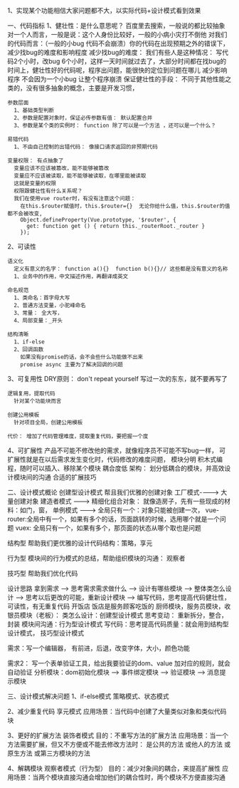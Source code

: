 1、实现某个功能相信大家问题都不大，以实际代码+设计模式看到效果

一、代码指标
  1、健壮性：是什么意思呢？ 百度里去搜索，一般说的都比较抽象
    对一个人而言，一般是说：这个人身份比较好，一般的小病小灾打不倒他
    对我们的代码而言：（一般的小bug 代码不会崩溃）你的代码在出现预期之外的错误下，减少找bug的难度和影响程度
      减少找bug的难度：
        我们有些人是这种情况： 写代码2个小时，改bug 6个小时，这样一天时间就过去了，大部分时间都在找bug的时间上，健壮性好的代码呢，程序出问题，能很快的定位到问题在哪儿
      减少影响程序
        不会因为一个小bug 让整个程序崩溃
    保证健壮性的手段：
      不同于其他性能之类的，没有很多抽象的概念，主要是开发习惯，

    参数层面
      1、基础类型判断
      2、参数是配置对象时，保证必传参数有值： 默认配置合并
      3、参数是某个类的实例时： function 除了可以是一个方法 ，还可以是一个什么？
    
    易错代码
      1、不由自己控制的出错代码： 像接口请求返回的非预期代码

    变量权限： 有点抽象了
      变量应该不应该被篡改，能不能够被篡改
      变量应不应该被读取，能不能够被读取，在哪里能被读取
      这就是变量的权限
      权限跟健壮性有什么关系呢？
      我们在使用vue router时，有没有注意这个问题：
        在this.$router赋值时，this.$router={}  无论你给什么值，this.$router的值都不会被改变,
        Object.defineProperty(Vue.prototype, '$router', {
          get: function get () { return this._routerRoot._router }
        });

  2、可读性

    语义化
      定义有意义的名字： function a(){}  function b(){}// 这些都是没有意义的名称
      1、业务中的作用，中文描述作用，再翻译成英文

    命名规范
      1、类命名：首字母大写
      2、普通方法变量，小驼峰命名
      3、常量： 全大写，
      4、局部变量：_开头

    结构清晰
      1、if-else
      2、回调函数
        如果没有promise的话，会不会些什么功能做不出来
        promise async 主要为了解决回调的问题
    
  3、可复用性
    DRY原则： don't repeat yourself
      写过一次的东东，就不要再写了
    
    逻辑复用，提取代码
      针对某个功能块而言

    创建公用模板
      针对项目全局，创建公用模板

    代价： 增加了代码管理难度，提取重复代码，要把握一个度


  4、可扩展性
    产品不可能不修改他的需求，就像程序员不可能不写bug一样，
    可扩展性就是在以后需求发生变化时，代码修改的难度问题，
    模块分明
      积木式编程，随时可以插入、移除某个模块
    耦合度低
      架构： 划分低耦合的模块，并高效设计模块间的沟通
    合适的扩展技巧


二、设计模式概论
  创建型设计模式
    帮且我们优雅的创建对象
    工厂模式----> 大量创建对象
    建造者模式 ---> 精细化组合对象： 就像造房子，先有一些现成的材料：如门，窗， 
    单例模式 ---> 全局只有一个：对象只能被创建一次，
      vue-router:全局中有一个，如果有多个的话，页面跳转的时候，选用哪个就是一个问题
      vuex: 全局只有一个，如果有多个，那页面的状态从哪个取也是问题

  结构型
    帮助我们更优雅的设计代码结构：策略，享元

  行为型
    模块间的行为模式的总结，帮助组织模块的沟通： 观察者

  技巧型
    帮助我们优化代码

  设计思路
    拿到需求 --> 思考需求需求做什么 --> 设计有哪些模块 --> 整体类怎么设计 --> 思考以后更改的可能，重新设计模块 --> 编写代码，思考提高代码健壮性，可读性，有无重复代码
    开饭店
    饭店是服务顾客吃饭的
    厨师模块，服务员模块，收银员模块（老板）：
    类怎么设计：创建型设计模式
    思考变动： 重新拆分，整合，封装  模块间沟通：行为型设计模式
    写代码：思考提高代码质量：就会用到结构型设计模式， 技巧型设计模式


需求：写一个编辑器， 有前进，后退，改变字体，大小，颜色功能

需求2： 写一个表单验证工具，给出我要验证的dom、value 加对应的规则，就会自动验证
  分析模块：dom初始化模块 --> 事件绑定模块 --> 验证模块 --> 消息提示模块

三、设计模式解决问题
  1、if-else模式
    策略模式、状态模式

  2、减少重复代码
    享元模式 
      应用场景：当代码中创建了大量类似对象和类似代码块
    
  3、更好的扩展方法
    装饰者模式
      目的：不重写方法的扩展方法
      应用场景：当一个方法需要扩展，但又不方便或不能去修改方法时： 是公共的方法 或他人的方法 或原生方法 或第三方模块的方法
  
  4、解耦模块
    观察者模式（行为型）
      目的：减少对象间的耦合，来提高扩展性
      应用场景：当两个模块直接沟通会增加他们的耦合性时，两个模块不方便直接沟通
      

